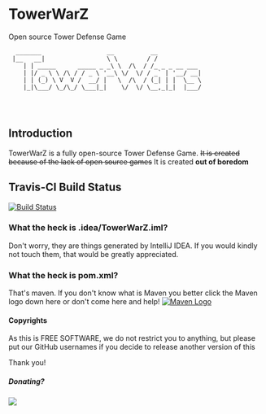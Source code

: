 # TowerWarZ
Open source Tower Defense Game

```
  _______                  __          __            
 |__   __|                 \ \        / /            
    | | _____      _____ _ _\ \  /\  / /_ _ _ __ ___ 
    | |/ _ \ \ /\ / / _ \ '__\ \/  \/ / _` | '__/ __|
    | | (_) \ V  V /  __/ |   \  /\  / (_| | |  \__ \
    |_|\___/ \_/\_/ \___|_|    \/  \/ \__,_|_|  |___/
                                                     
                                                     
                                                     
```
## Introduction
TowerWarZ is a fully open-source Tower Defense Game. ~~It is created because of the lack of open source games~~ It is created **out of boredom**

## Travis-CI Build Status
[![Build Status](https://travis-ci.org/xiurobert/TowerWarZ.svg?branch=master)](https://travis-ci.org/xiurobert/TowerWarZ)

### What the heck is .idea/TowerWarZ.iml?
Don't worry, they are things generated by IntelliJ IDEA. If you would kindly not touch them, that would be greatly appreciated.

### What the heck is pom.xml?
That's maven. If you don't know what is Maven you better click the Maven logo down here or don't come here and help!
[![Maven Logo](http://maven.apache.org/images/maventxt_logo_200.gif)](http://maven.apache.org)

#### Copyrights
As this is FREE SOFTWARE, we do not restrict you to anything, but please put our GitHub usernames if you decide to release
another version of this

Thank you!

##### Donating?

<img src="//img.shields.io/gratipay/xiurobert.svg">
